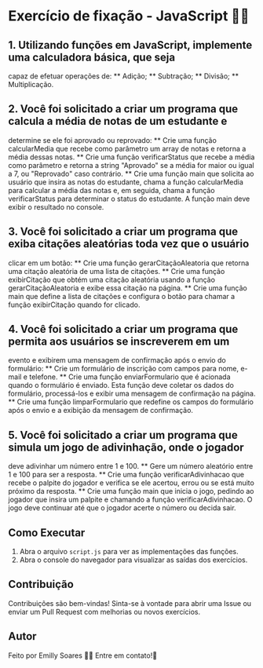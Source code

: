 # Exercício de fixação - JavaScript 🚀🚀

## 1. Utilizando funções em JavaScript, implemente uma calculadora básica, que seja
capaz de efetuar operações de:
** Adição;
** Subtração;
** Divisão;
** Multiplicação.

## 2. Você foi solicitado a criar um programa que calcula a média de notas de um estudante e
determine se ele foi aprovado ou reprovado:
** Crie uma função calcularMedia que recebe como parâmetro um array de notas e retorna a média
dessas notas.
** Crie uma função verificarStatus que recebe a média como parâmetro e retorna a string "Aprovado"
se a média for maior ou igual a 7, ou "Reprovado" caso contrário.
** Crie uma função main que solicita ao usuário que insira as notas do estudante, chama a função
calcularMedia para calcular a média das notas e, em seguida, chama a função verificarStatus para
determinar o status do estudante. A função main deve exibir o resultado no console.

## 3. Você foi solicitado a criar um programa que exiba citações aleatórias toda vez que o usuário
clicar em um botão:
** Crie uma função gerarCitaçãoAleatoria que retorna uma citação aleatória de uma lista de
citações.
** Crie uma função exibirCitação que obtém uma citação aleatória usando a função
gerarCitaçãoAleatoria e exibe essa citação na página.
** Crie uma função main que define a lista de citações e configura o botão para chamar a
função exibirCitação quando for clicado.

## 4. Você foi solicitado a criar um programa que permita aos usuários se inscreverem em um
evento e exibirem uma mensagem de confirmação após o envio do formulário:
** Crie um formulário de inscrição com campos para nome, e-mail e telefone.
** Crie uma função enviarFormulario que é acionada quando o formulário é enviado. Esta
função deve coletar os dados do formulário, processá-los e exibir uma mensagem de
confirmação na página.
** Crie uma função limparFormulario que redefine os campos do formulário após o envio e a
exibição da mensagem de confirmação.

## 5. Você foi solicitado a criar um programa que simula um jogo de adivinhação, onde o jogador
deve adivinhar um número entre 1 e 100.
** Gere um número aleatório entre 1 e 100 para ser a resposta.
** Crie uma função verificarAdivinhacao que recebe o palpite do jogador e verifica se ele
acertou, errou ou se está muito próximo da resposta.
** Crie uma função main que inicia o jogo, pedindo ao jogador que insira um palpite e
chamando a função verificarAdivinhacao. O jogo deve continuar até que o jogador acerte o
número ou decida sair.


## Como Executar

1. Abra o arquivo `script.js` para ver as implementações das funções.
2. Abra o console do navegador para visualizar as saídas dos exercícios.

## Contribuição

Contribuições são bem-vindas! Sinta-se à vontade para abrir uma Issue ou enviar um Pull Request com melhorias ou novos exercícios.

## Autor
Feito por Emilly Soares 👋🏽 Entre em contato!🚀
